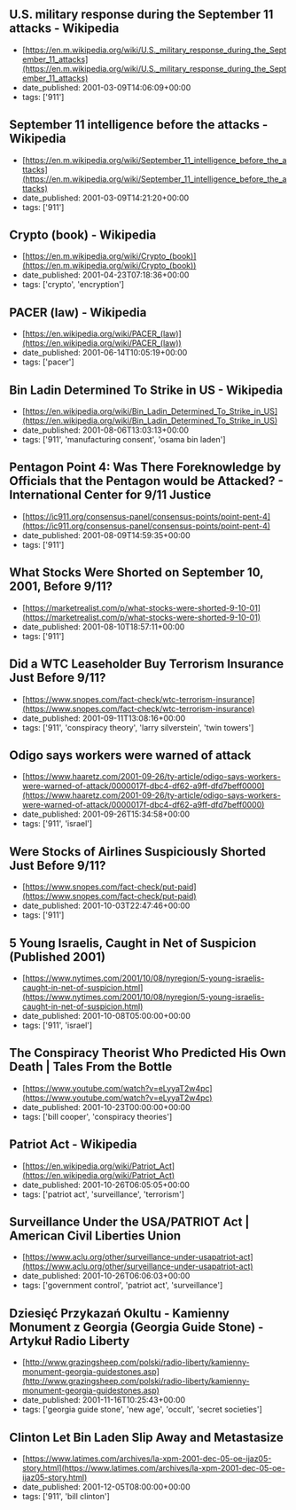  ## U.S. military response during the September 11 attacks - Wikipedia
 - [https://en.m.wikipedia.org/wiki/U.S._military_response_during_the_September_11_attacks](https://en.m.wikipedia.org/wiki/U.S._military_response_during_the_September_11_attacks)
 - date_published: 2001-03-09T14:06:09+00:00
 - tags: ['911']

 ## September 11 intelligence before the attacks - Wikipedia
 - [https://en.m.wikipedia.org/wiki/September_11_intelligence_before_the_attacks](https://en.m.wikipedia.org/wiki/September_11_intelligence_before_the_attacks)
 - date_published: 2001-03-09T14:21:20+00:00
 - tags: ['911']

 ## Crypto (book) - Wikipedia
 - [https://en.m.wikipedia.org/wiki/Crypto_(book)](https://en.m.wikipedia.org/wiki/Crypto_(book))
 - date_published: 2001-04-23T07:18:36+00:00
 - tags: ['crypto', 'encryption']

 ## PACER (law) - Wikipedia
 - [https://en.wikipedia.org/wiki/PACER_(law)](https://en.wikipedia.org/wiki/PACER_(law))
 - date_published: 2001-06-14T10:05:19+00:00
 - tags: ['pacer']

 ## Bin Ladin Determined To Strike in US - Wikipedia
 - [https://en.wikipedia.org/wiki/Bin_Ladin_Determined_To_Strike_in_US](https://en.wikipedia.org/wiki/Bin_Ladin_Determined_To_Strike_in_US)
 - date_published: 2001-08-06T13:03:13+00:00
 - tags: ['911', 'manufacturing consent', 'osama bin laden']

 ## Pentagon Point 4: Was There Foreknowledge by Officials that the Pentagon would be Attacked? - International Center for 9/11 Justice
 - [https://ic911.org/consensus-panel/consensus-points/point-pent-4](https://ic911.org/consensus-panel/consensus-points/point-pent-4)
 - date_published: 2001-08-09T14:59:35+00:00
 - tags: ['911']

 ## What Stocks Were Shorted on September 10, 2001, Before 9/11?
 - [https://marketrealist.com/p/what-stocks-were-shorted-9-10-01](https://marketrealist.com/p/what-stocks-were-shorted-9-10-01)
 - date_published: 2001-08-10T18:57:11+00:00
 - tags: ['911']

 ## Did a WTC Leaseholder Buy Terrorism Insurance Just Before 9/11?
 - [https://www.snopes.com/fact-check/wtc-terrorism-insurance](https://www.snopes.com/fact-check/wtc-terrorism-insurance)
 - date_published: 2001-09-11T13:08:16+00:00
 - tags: ['911', 'conspiracy theory', 'larry silverstein', 'twin towers']

 ## Odigo says workers were warned of attack
 - [https://www.haaretz.com/2001-09-26/ty-article/odigo-says-workers-were-warned-of-attack/0000017f-dbc4-df62-a9ff-dfd7beff0000](https://www.haaretz.com/2001-09-26/ty-article/odigo-says-workers-were-warned-of-attack/0000017f-dbc4-df62-a9ff-dfd7beff0000)
 - date_published: 2001-09-26T15:34:58+00:00
 - tags: ['911', 'israel']

 ## Were Stocks of Airlines Suspiciously Shorted Just Before 9/11?
 - [https://www.snopes.com/fact-check/put-paid](https://www.snopes.com/fact-check/put-paid)
 - date_published: 2001-10-03T22:47:46+00:00
 - tags: ['911']

 ## 5 Young Israelis, Caught in Net of Suspicion (Published 2001)
 - [https://www.nytimes.com/2001/10/08/nyregion/5-young-israelis-caught-in-net-of-suspicion.html](https://www.nytimes.com/2001/10/08/nyregion/5-young-israelis-caught-in-net-of-suspicion.html)
 - date_published: 2001-10-08T05:00:00+00:00
 - tags: ['911', 'israel']

 ## The Conspiracy Theorist Who Predicted His Own Death | Tales From the Bottle
 - [https://www.youtube.com/watch?v=eLyyaT2w4pc](https://www.youtube.com/watch?v=eLyyaT2w4pc)
 - date_published: 2001-10-23T00:00:00+00:00
 - tags: ['bill cooper', 'conspiracy theories']

 ## Patriot Act - Wikipedia
 - [https://en.wikipedia.org/wiki/Patriot_Act](https://en.wikipedia.org/wiki/Patriot_Act)
 - date_published: 2001-10-26T06:05:05+00:00
 - tags: ['patriot act', 'surveillance', 'terrorism']

 ## Surveillance Under the USA/PATRIOT Act | American Civil Liberties Union
 - [https://www.aclu.org/other/surveillance-under-usapatriot-act](https://www.aclu.org/other/surveillance-under-usapatriot-act)
 - date_published: 2001-10-26T06:06:03+00:00
 - tags: ['government control', 'patriot act', 'surveillance']

 ## Dziesięć Przykazań Okultu - Kamienny Monument z Georgia (Georgia Guide Stone) - Artykuł Radio Liberty
 - [http://www.grazingsheep.com/polski/radio-liberty/kamienny-monument-georgia-guidestones.asp](http://www.grazingsheep.com/polski/radio-liberty/kamienny-monument-georgia-guidestones.asp)
 - date_published: 2001-11-16T10:25:43+00:00
 - tags: ['georgia guide stone', 'new age', 'occult', 'secret societies']

 ## Clinton Let Bin Laden Slip Away and Metastasize
 - [https://www.latimes.com/archives/la-xpm-2001-dec-05-oe-ijaz05-story.html](https://www.latimes.com/archives/la-xpm-2001-dec-05-oe-ijaz05-story.html)
 - date_published: 2001-12-05T08:00:00+00:00
 - tags: ['911', 'bill clinton']

